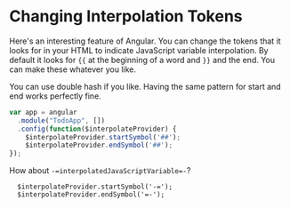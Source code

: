 # Changing Interpolation Tokens

Here's an interesting feature of Angular. You can change the tokens that it looks for in your HTML to indicate JavaScript variable interpolation. By default it looks for `{{` at the beginning of a word and `}}` and the end. You can make these whatever you like.

You can use double hash if you like. Having the same pattern for start and end works perfectly fine.

```js
var app = angular
  .module("TodoApp", [])
  .config(function($interpolateProvider) {
    $interpolateProvider.startSymbol('##');
    $interpolateProvider.endSymbol('##');
});
```

How about `-=interpolatedJavaScriptVariable=-`?

```
  $interpolateProvider.startSymbol('-=');
  $interpolateProvider.endSymbol('=-');
```